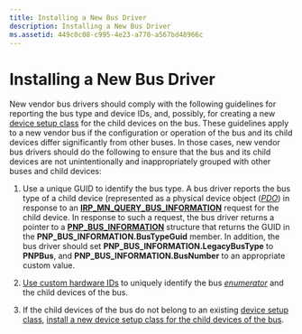 ```yaml
---
title: Installing a New Bus Driver
description: Installing a New Bus Driver
ms.assetid: 449c0c08-c995-4e23-a770-a567bd48966c
---
```


# Installing a New Bus Driver


New vendor bus drivers should comply with the following guidelines for reporting the bus type and device IDs, and, possibly, for creating a new [device setup class](device-setup-classes.md) for the child devices on the bus. These guidelines apply to a new vendor bus if the configuration or operation of the bus and its child devices differ significantly from other buses. In those cases, new vendor bus drivers should do the following to ensure that the bus and its child devices are not unintentionally and inappropriately grouped with other buses and child devices:

1.  Use a unique GUID to identify the bus type. A bus driver reports the bus type of a child device (represented as a physical device object ([*PDO*](https://msdn.microsoft.com/library/windows/hardware/ff556325#wdkgloss-pdo)) in response to an [**IRP\_MN\_QUERY\_BUS\_INFORMATION**](https://msdn.microsoft.com/library/windows/hardware/ff551654) request for the child device. In response to such a request, the bus driver returns a pointer to a [**PNP\_BUS\_INFORMATION**](https://msdn.microsoft.com/library/windows/hardware/ff559608) structure that returns the GUID in the **PNP\_BUS\_INFORMATION.BusTypeGuid** member. In addition, the bus driver should set **PNP\_BUS\_INFORMATION.LegacyBusType** to **PNPBus**, and **PNP\_BUS\_INFORMATION.BusNumber** to an appropriate custom value.

2.  [Use custom hardware IDs](using-custom-hardware-ids-and-compatible-ids.md) to uniquely identify the bus [*enumerator*](https://msdn.microsoft.com/library/windows/hardware/ff556279#wdkgloss-enumerator) and the child devices of the bus.

3.  If the child devices of the bus do not belong to an existing [device setup class](device-setup-classes.md), [install a new device setup class for the child devices of the bus](installing-a-new-device-setup-class-for-a-bus.md).

 

 





